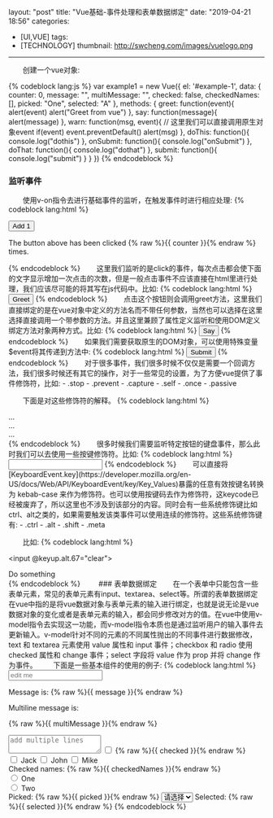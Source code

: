 layout: "post"
title: "Vue基础-事件处理和表单数据绑定"
date: "2019-04-21 18:56"
categories:
- [UI,VUE]
tags:
- [TECHNOLOGY]
thumbnail: http://swcheng.com/images/vuelogo.png
---
　　创建一个vue对象:
<!-- more -->
{% codeblock lang:js %}
  var example1 = new Vue({
    el: '#example-1',
    data: {
      counter: 0,
      message: "",
      multiMessage: "",
      checked: false,
      checkedNames: [],
      picked: "One",
      selected: "A"
    },
    methods: {
      greet: function(event){
        alert(event)
        alert("Greet from vue")
      },
      say: function(message){
        alert(message)
      },
      warn: function(msg, event){
        // 这里我们可以直接调用原生对象event
        if(event) event.preventDefault()
        alert(msg)
      },
      doThis: function(){
        console.log("dothis")
      },
      onSubmit: function(){
        console.log("onSubmit")
      },
      doThat: function(){
        console.log("dothat")
      },
      submit: function(){
        console.log("submit")
      }
    }
  })
{% endcodeblock %}

### 监听事件
　　使用v-on指令去进行基础事件的监听，在触发事件时进行相应处理:
{% codeblock lang:html %}
  <div id="example-1">
    <!-- 基本的事件处理 -->
    <button v-on:click="counter += 1">Add 1</button>
    <p>The button above has been clicked {% raw %}{{ counter }}{% endraw %} times.</p>
  </div>  
{% endcodeblock %}
　　这里我们监听的是click的事件，每次点击都会使下面的文字显示增加一次点击的次数，但是一般点击事件不应该直接在html里进行处理，我们应该尽可能的将其写在js代码中。比如:
{% codeblock lang:html %}
　<button v-on:click="greet">Greet</button>
{% endcodeblock %}
　　点击这个按钮则会调用greet方法，这里我们直接绑定的是在vue对象中定义的方法名而不带任何参数，当然也可以选择在这里选择直接调用一个带参数的方法。并且这里兼顾了属性定义监听和使用DOM定义绑定方法对象两种方式。比如:
{% codeblock lang:html %}
  <button v-on:click="say(message)">Say</button>
{% endcodeblock %}
　　如果我们需要获取原生的DOM对象，可以使用特殊变量$event将其传递到方法中:
{% codeblock lang:html %}
  <button v-on:click="warn('Form cannot be submitted yet.', $event)">
    Submit
  </button>
{% endcodeblock %}
　　对于很多事件，我们很多时候不仅仅是需要一个回调方法，我们很多时候还有其它的操作，对于一些常见的设置，为了方便vue提供了事件修饰符，比如:
- .stop
- .prevent
- .capture
- .self
- .once
- .passive

　　下面是对这些修饰符的解释。
{% codeblock lang:html %}
  <!-- 点击事件将只会触发一次 2.1.4 新增 -->
  <a v-on:click.once="doThis"></a>

  <!-- 阻止单击事件继续传播,相当于调用stopPropogation -->
  <a v-on:click.stop="doThis"></a>

  <!-- 提交事件不再重载页面，相当于阻止了浏览器默认行为，调用了preventDefault() -->
  <form v-on:submit.prevent="onSubmit"></form>

  <!-- 修饰符可以串联 -->
  <a v-on:click.stop.prevent="doThat"></a>

  <!-- 甚至可以只有修饰符 -->
  <form v-on:submit.prevent></form>

  <!-- 添加事件监听器时使用事件捕获模式，这里捕获的是在capture阶段，而非默认的bubble阶段 -->
  <div v-on:click.capture="doThis">...</div>

  <!-- 只当在 event.target 是当前元素自身时触发处理函数,相当于在event的回调方法中加了判断 -->
  <!-- 比如判断this === event.target 决定是否执行代码 -->
  <div v-on:click.self="doThat">...</div>

  <!-- 浏览器滚动事件的默认行为 (即滚动行为) 将会立即触发，为了提升浏览性能，尤其是移动端-->
  <!-- 而不会等待 `onScroll` 完成  -->
  <!-- 这其中包含 `event.preventDefault()` 的情况,与一般的实现有所区别  2.3.0 新增 -->
  <!-- 不可以将.prevet与.passive一起用，因为它们本身就是冲突，如果你这样做了，.prevent会被忽略
    且同时获得一个警告 -->
  <div v-on:scroll.passive="onScroll">...</div>
{% endcodeblock %}
　　很多时候我们需要监听特定按钮的键盘事件，那么此时我们可以去使用一些按键修饰符。比如:
{% codeblock lang:html %}
  <!-- 只有在 `key` 是 `Enter` 时调用 `vm.submit()` -->
  <input v-on:keyup.enter="submit">
{% endcodeblock %}
　　可以直接将 [KeyboardEvent.key](https://developer.mozilla.org/en-US/docs/Web/API/KeyboardEvent/key/Key_Values)暴露的任意有效按键名转换为 kebab-case 来作为修饰符。也可以使用按键码去作为修饰符，这keycode已经被废弃了，所以这里也不涉及到该部分的内容。同时会有一些系统修饰键比如ctrl、alt之类的，如果需要触发该类事件可以使用连续的修饰符。这些系统修饰键有:
- .ctrl
- .alt
- .shift
- .meta

　　比如:
{% codeblock lang:html %}
  <!-- Alt + C -->
  <input @keyup.alt.67="clear">

  <!-- Ctrl + Click -->
  <div @click.ctrl="doSomething">Do something</div>
{% endcodeblock %}
　　
### 表单数据绑定
　　在一个表单中只能包含一些表单元素，常见的表单元素有input、textarea、select等。所谓的表单数据绑定在vue中指的是将vue数据对象与表单元素的输入进行绑定，也就是说无论是vue数据对象的变化或者是表单元素的输入，都会同步修改对方的值。在vue中使用v-model指令去实现这一功能，而v-model指令本质也是通过监听用户的输入事件去更新输入。v-model针对不同的元素的不同属性抛出的不同事件进行数据修改，text 和 textarea 元素使用 value 属性和 input 事件；checkbox 和 radio 使用 checked 属性和 change 事件；select 字段将 value 作为 prop 并将 change 作为事件。
　　下面是一些基本组件的使用的例子:
{% codeblock lang:html %}
  <!-- 普通input输入框 -->
  <input v-model="message" placeholder="edit me">
  <p>Message is: {% raw %}{{ message }}{% endraw %}</p>

  <!-- 多行输入 -->
  <span>Multiline message is:</span>
  <p style="white-space: pre-line;">{% raw %}{{ multiMessage }}{% endraw %}</p>
  <textarea v-model="multiMessage" placeholder="add multiple lines"></textarea>

  <!-- 单个复选框 -->
  <input type="checkbox" id="checkbox" v-model="checked">
  <label for="checkbox">{% raw %}{{ checked }}{% endraw %}</label>

  <!-- 多个复选框，绑定到同一个数组 -->
  <div id='example-3'>
    <input type="checkbox" id="jack" value="Jack" v-model="checkedNames">
    <label for="jack">Jack</label>
    <input type="checkbox" id="john" value="John" v-model="checkedNames">
    <label for="john">John</label>
    <input type="checkbox" id="mike" value="Mike" v-model="checkedNames">
    <label for="mike">Mike</label>
    <br>
    <span>Checked names: {% raw %}{{ checkedNames }}{% endraw %}</span>
  </div>

  <!-- 单选按钮  -->
  <input type="radio" id="one" value="One" v-model="picked">
  <label for="one">One</label>
  <br>
  <input type="radio" id="two" value="Two" v-model="picked">
  <label for="two">Two</label>
  <br>
  <span>Picked: {% raw %}{{ picked }}{% endraw %}</span>

  <!-- 选择框 -->
  <select v-model="selected">
    <option  value="">请选择</option>
    <option>A</option>
    <option>B</option>
    <option>C</option>
  </select>
  <span>Selected: {% raw %}{{ selected }}{% endraw %}</span>
{% endcodeblock %}
